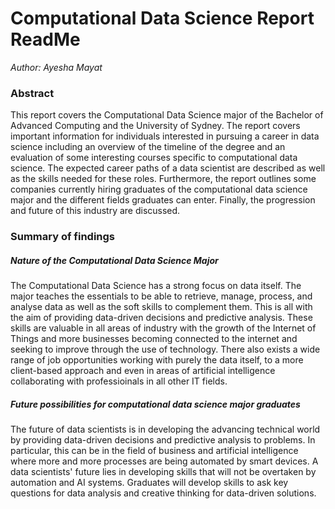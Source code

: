 
# Computational Data Science Report ReadMe
*Author: Ayesha Mayat*

### Abstract
This report covers the Computational Data Science major of the Bachelor of Advanced Computing and the University of Sydney. The report covers important information for individuals interested in pursuing a career in data science including an overview of the timeline of the degree and an evaluation of some interesting courses specific to computational data science. The expected career paths of a data scientist are described as well as the skills needed for these roles. Furthermore, the report outlines some companies currently hiring graduates of the computational data science major and the different fields graduates can enter. Finally, the progression and future of this industry are discussed.

### Summary of findings
##### *Nature of the Computational Data Science Major*
The Computational Data Science has a strong focus on data itself. The major teaches the essentials to be able to retrieve, manage, process, and analyse data as well as the soft skills to complement them. This is all with the aim of providing data-driven decisions and predictive analysis. These skills are valuable in all areas of industry with the growth of the Internet of Things and more businesses becoming connected to the internet and seeking to improve through the use of technology. There also exists a wide range of job opportunities working with purely the data itself, to a more client-based approach and even in areas of artificial intelligence collaborating with professioinals in all other IT fields.

##### *Future possibilities for computational data science major graduates*

The future of data scientists is in developing the advancing technical world by providing data-driven decisions and predictive analysis to problems. In particular, this can be in the field of business and artificial intelligence where more and more processes are being automated by smart devices. A data scientists' future lies in developing skills that will not be overtaken by automation and AI systems. Graduates will develop skills to ask key questions for data analysis and creative thinking for data-driven solutions.
